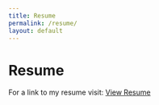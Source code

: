 ```yaml
---
title: Resume
permalink: /resume/
layout: default
---
```


# Resume
For a link to my resume visit:
<a href="https://view.officeapps.live.com/op/view.aspx?src=https:%2F%2Fraw.githubusercontent.com%2FYounesMastour%2FYounesMastour.github.io%2Fmain%2Fassets%2Fimg%2FYounes%20Resume.docx&wdOrigin=BROWSELINK">View Resume</a>

